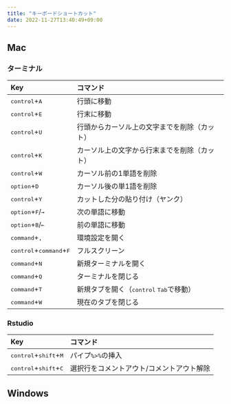 ```yaml
---
title: "キーボードショートカット"
date: 2022-11-27T13:40:49+09:00
---
```


## Mac
### ターミナル
| Key | コマンド |
|:---|:---|
|<kbd>control</kbd>+<kbd>A</kbd> |行頭に移動 |
|<kbd>control</kbd>+<kbd>E</kbd> |行末に移動 |
|<kbd>control</kbd>+<kbd>U</kbd> |行頭からカーソル上の文字までを削除（カット）|
|<kbd>control</kbd>+<kbd>K</kbd> |カーソル上の文字から行末までを削除（カット）|
|<kbd>control</kbd>+<kbd>W</kbd> |カーソル前の1単語を削除|
|<kbd>option</kbd>+<kbd>D</kbd>|カーソル後の単1語を削除|
|<kbd>control</kbd>+<kbd>Y</kbd> |カットした分の貼り付け（ヤンク）|
|<kbd>option</kbd>+<kbd>F</kbd>/<kbd>→</kbd>|次の単語に移動 |
|<kbd>option</kbd>+<kbd>B</kbd>/<kbd>←</kbd>|前の単語に移動 | 
|<kbd>command</kbd>+<kbd>,</kbd>|環境設定を開く |
|<kbd>control</kbd>+<kbd>command</kbd>+<kbd>F</kbd>|フルスクリーン |
|<kbd>command</kbd>+<kbd>N</kbd>|新規ターミナルを開く |
|<kbd>command</kbd>+<kbd>Q</kbd>|ターミナルを閉じる |
|<kbd>command</kbd>+<kbd>T</kbd>|新規タブを開く（<kbd>control</kbd> <kbd>Tab</kbd>で移動） |
|<kbd>command</kbd>+<kbd>W</kbd>|現在のタブを閉じる |

### Rstudio
| Key | コマンド |
|:---|:---|
|<kbd>control</kbd>+<kbd>shift</kbd>+<kbd>M</kbd> |パイプ`%>%`の挿入 |
|<kbd>control</kbd>+<kbd>shift</kbd>+<kbd>C</kbd> |選択行をコメントアウト/コメントアウト解除 |


## Windows

